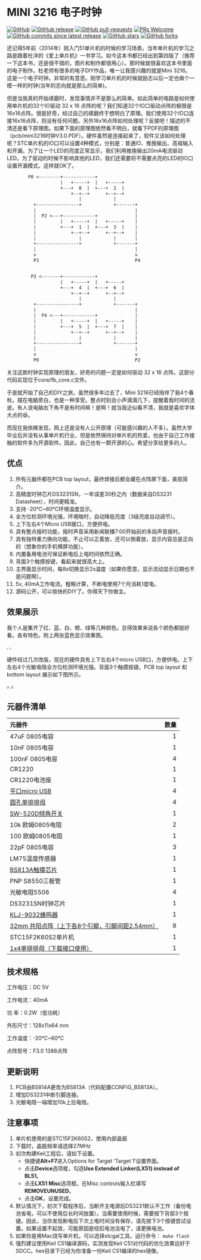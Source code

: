 # MINI 3216 电子时钟

[![GitHub](https://img.shields.io/github/license/smcdef/Mini-3216.svg)](https://github.com/smcdef/Mini-3216/blob/master/LICENSE)
[![GitHub release](https://img.shields.io/github/release/smcdef/Mini-3216.svg)](https://github.com/smcdef/Mini-3216/releases)
[![GitHub pull-requests](https://img.shields.io/github/issues-pr/smcdef/Mini-3216.svg)](https://github.com/smcdef/Mini-3216/pulls)
[![PRs Welcome](https://img.shields.io/badge/PRs-welcome-blueviolet.svg?style=flat)](https://github.com/smcdef/Mini-3216/pulls)
[![GitHub commits since latest release](https://img.shields.io/github/commits-since/smcdef/Mini-3216/latest.svg)](https://github.com/smcdef/Mini-3216/commits/master)
[![GitHub stars](https://img.shields.io/github/stars/smcdef/Mini-3216.svg)](https://github.com/smcdef/Mini-3216/stargazers)
[![GitHub forks](https://img.shields.io/github/forks/smcdef/Mini-3216.svg)](https://github.com/smcdef/Mini-3216/network/members)


还记得5年前（2014年）刚入门51单片机的时候的学习场景。当年单片机的学习之路是跟着杜洋的《爱上单片机》一书学习。如今这本书都已经出到第四版了（推荐一下这本书，还是很不错的，图片和制作都很用心）。那时候就很喜欢这本书里面的电子制作。杜老师有很多的电子DIY作品，唯一让我感兴趣的就是Mini 3216。这是一个电子时钟。非常的有意思。刚学习单片机的时候就励志以后一定也做个一模一样的时钟(当年的志向就是那么的简单)。

但是当我真的开始琢磨时，发现事情并不是那么的简单。如此简单的电路是如何使用单片机的32个IO驱动 32 x 16 点阵的呢？我们知道32个IO口驱动点阵的极限是16x16点阵。很是好奇，经过自己的琢磨终于想明白了原理。我们使用32个IO口连接16x16点阵，则没有任何问题。另外16x16点阵如何处理呢？反接吧！描述的不清还是看下原理图。如果下面的原理图依然看不明白，就看下PDF的原理图（pcb/mini3216时钟V3.0.PDF）。硬件虽然是连接起来了，软件又该如何处理呢？STC单片机的IO口可以设置4种模式，分别是：普通IO、推挽输出、高祖输入和开漏。为了让一个LED的亮度正常显示，我们利用推挽输出20mA电流驱动LED。为了驱动的时候不影响其他的LED，我们还需要将不需要点亮的LED的IO口设置开漏模式。这样就OK了。

```txt
        P0 <--------+------------+
                    |   +-----+  |   +-----+
                    +---+  0  |  +---+  2  |
                        +--+--+      +--+--+
                           |            |
          +----------------+            +-------+
          |                                     |
          |  P2 <---+------------+              |
          |         |   +-----+  |   +-----+    |
          |         +---+  1  |  +---+  3  |    |
          |             +--+--+      +--+--+    |
          |                |            |       |
          +----------------+            +-------+
          |                                     |
          v                                     v
          P3                                    P4


         P3 <-------+------------+
                    |   +-----+  |   +-----+
                    +---+  4  |  +---+  6  |
                        +--+--+      +--+--+
                           |            |
          +----------------+            +-------+
          |                                     |
          |  P4 <---+------------+              |
          |         |   +-----+  |   +-----+    |
          |         +---+  5  |  +---+  7  |    |
          |             +--+--+      +--+--+    |
          |                |            |       |
          +----------------+            +-------+
          |                                     |
          v                                     v
          P0                                    P2
```

关注这款时钟实现原理的朋友，好奇的问题一定是如何驱动 32 x 16 点阵。这部分代码实现位于core/fb_core.c文件。

于是就开始了自己的DIY之旅。虽然很多年过去了，Mini 3216已经陪伴了我4个春秋。摆在电脑旁白，也是一种享受。整点时刻会小声滴滴几下，提醒着我时间的流逝。有人说电脑右下角不是有时间嘛！是啊！就当我近似看不清，我就是喜欢字体大点的😄。

而现在我依稀发现，网上还是没有人公开原理（可能感兴趣的人不多）。虽然大学毕业后并没有从事单片机行业，但是依然保持对单片机的热爱。也由于自己工作接触的软件多为开源软件。因此，自己也有一颗开源的心。希望分享给更多的人。

## 优点

1. 所有元器件都在PCB top layout，最终焊接后都会藏在点阵屏下面，美观简介。
2. 高精度时钟芯片DS3231SN，一年误差30秒之内（数据来自DS3231 Datasheet），时间更精准。
3. 支持 -20℃~60℃环境温度显示。
4. 全方位检测环境光强，环境暗时，自动降低亮度（3级亮度自动调节）。
5. 上下左右4个Micro USB接口，方便供电。
6. 具有整点报时功能，报时声音采用新闻联播7:00开始前的多段声音报时。
7. 具有独特重力换向功能，不止可以正着放，还可以倒着放，显示内容总是正向的（想象你的手机横屏功能）。
8. 内置备用电池可保证断电后上电时间依然正确。
9. 背面3个触摸按键，看起来就很高大上。
10. 主界面显示时间，每8s切换显示2s温度（如果你愿意，显示流动显示日期也不是问题啊）。
11. 5v, 40mA工作电流。粗略计算，不断电使用7个月消耗1度电。
12. 源码公开，可以愉快的DIY了。你得天下你做主。

## 效果展示

我个人是集齐了红、蓝、白、橙、绿等几种颜色。总得效果来说各个颜色都挺好看。各有特色。附上两张蓝色显示效果图。

<img src="Documentation/image/time.JPG" style="zoom:25%" />

<img src="Documentation/image/temperature.JPG" style="zoom:27%" />

硬件经过几次改版，现在的硬件具有上下左右4个micro USB口，方便供电。上下左右4个光敏电阻全方位检测环境光强。背面3个触摸按键。PCB top layout 和 bottom layout 展示如下图所示。

<img src="Documentation/image/top_layout.png" style="zoom:43%" />

<img src="Documentation/image/bottom_layout.png" style="zoom:45%" />

## 元器件清单

| 元器件                                                       | 数量 |
| :----------------------------------------------------------- | ---: |
| 47uF 0805电容                                                |    1 |
| 10nF 0805电容                                                |    1 |
| 100nF 0805电容                                               |    4 |
| CR1220                                                       |    1 |
| CR1220电池座                                                 |    1 |
| [平口micro USB](https://item.taobao.com/item.htm?spm=a1z09.2.0.0.56db2e8d9M883Y&id=563928996432&_u=o1ltpbj55c9c) |    4 |
| [圆孔单排排母](https://item.taobao.com/item.htm?spm=a1z10.3-c.w4002-21261304145.10.1f211f35uFoswJ&id=564032495761) |    4 |
| [SW-520D倾角开关](https://detail.tmall.com/item.htm?id=580815564872&spm=a1z09.2.0.0.56db2e8d9M883Y&_u=o1ltpbj5179b) |    1 |
| 10k 欧姆0805电阻                                             |    2 |
| 100 欧姆0805电阻                                             |    1 |
| 22pF 0805电容                                                |    3 |
| LM75温度传感器                                               |    1 |
| [BS813A触摸芯片](https://item.taobao.com/item.htm?spm=a1z09.2.0.0.56db2e8d9M883Y&id=36285536377&_u=o1ltpbj5139d) |    1 |
| PNP S8550三极管                                              |    1 |
| 光敏电阻5506                                                 |    4 |
| DS3231SN时钟芯片                                             |    1 |
| [KLJ-9032蜂鸣器](https://item.taobao.com/item.htm?spm=a1z09.2.0.0.56db2e8d9M883Y&id=564040278829&_u=o1ltpbj5673d) |    1 |
| [32mm 共阳点阵（上下各8个引脚，引脚间距2.54mm）](https://item.taobao.com/item.htm?spm=a1z09.2.0.0.56db2e8d9M883Y&id=573348473815&_u=o1ltpbj52711) |    8 |
| STC15F2K60S2单片机                                           |    1 |
| [1x4单排排母（下载接口使用）](https://item.taobao.com/item.htm?spm=a1z10.3-c.w4002-21261304145.9.51231f35z1KhNQ&id=563776620907) |    1 |

## 技术规格

工作电压：DC 5V

工作电流：40mA

功      率：0.2W（低功耗）

外形尺寸：128x11x64 mm

工作温度：-20℃~60℃

点阵型号：F3.0  1388点阵

## 更新说明

1. PCB由BS814A更改为BS813A（代码配置CONFIG_BS813A）。
2. 增加DS3231中断引脚连接。
3. 光敏电阻一端增加10k上拉电阻。

## 注意事项

1. 单片机使用的是STC15F2K60S2，使用内部晶振
2. 下载时，晶振频率请选择27MHz
3. 初次构建Keil工程后，请如下设置。
    - 快捷键**Alt+F7**进入Options for Target ‘Target 1’设置界面。
    - 点击**Device**选项框，勾选**Use Extended Linker(LX51) instead of BL51**。
    - 点击**LX51 Misc**选项框，在Misc controls输入栏填写**REMOVEUNUSED**。
    - 点击**OK**，设置完成。
4. 默认情况下，初次下载程序后，当断开主电源后DS3231默认不工作（备份电池省电，可以不使用后长时间放置）。当需要使用时候，需要按下背部3个按键。因此，当你发现断电后下次上电时间没有保存，请先按下3个按键尝试设置。如果设置不起效，可能原因是纽扣电池没电了，请更换电池。
5. 如果你是用Mac烧写单片机，可以选择stcgal工具。运行命令： `make flash`
6. 强烈建议使用Keil C51编译源码，实测发现Keil C51对代码的优化效果远好于SDCC。hex目录下已经为你准备一份Keil C51编译的hex镜像。
